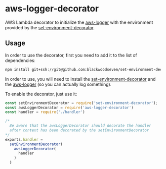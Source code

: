 # aws-logger-decorator
AWS Lambda decorator to initialize the [aws-logger](https://github.com/blackwoodseven/aws-logger) with the environment provided by the [set-environment-decorator](https://github.com/blackwoodseven/set-environment-decorator).

## Usage
In order to use the decorator, first you need to add it to the list of dependencies:
```bash
npm install git+ssh://git@github.com:blackwoodseven/set-environment-decorator.git#v1.0.0
```
In order to use, you will need to install the
 [set-environment-decorator](https://github.com/blackwoodseven/set-environment-decorator) and the [aws-logger](https://github.com/blackwoodseven/aws-logger)  (so you can actually log something).

To enable the decorator, just use it:
```js
const setEnvironmentDecorator = require('set-environment-decorator');
const awsLoggerDecorator = require('aws-logger-decorator')
const handler = require('./handler')

/*
  Be aware that the awsLoggerDecorator should decorate the handler
  after context has been decorated by the setEnvironmentDecorator
*/
exports.handler =
  setEnvironmentDecorator(
    awsLoggerDecorator(
      handler
    )
  )
```
